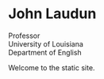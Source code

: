 # John Laudun

Professor  
University of Louisiana  
Department of English  

Welcome to the static site.
